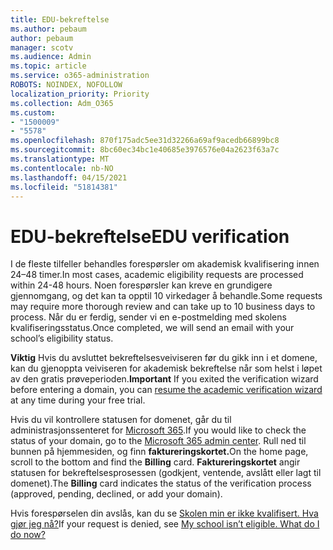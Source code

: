 ```yaml
---
title: EDU-bekreftelse
ms.author: pebaum
author: pebaum
manager: scotv
ms.audience: Admin
ms.topic: article
ms.service: o365-administration
ROBOTS: NOINDEX, NOFOLLOW
localization_priority: Priority
ms.collection: Adm_O365
ms.custom:
- "1500009"
- "5578"
ms.openlocfilehash: 870f175adc5ee31d32266a69af9acedb66899bc8
ms.sourcegitcommit: 8bc60ec34bc1e40685e3976576e04a2623f63a7c
ms.translationtype: MT
ms.contentlocale: nb-NO
ms.lasthandoff: 04/15/2021
ms.locfileid: "51814381"
---
```

# <a name="edu-verification"></a><span data-ttu-id="f38dc-102">EDU-bekreftelse</span><span class="sxs-lookup"><span data-stu-id="f38dc-102">EDU verification</span></span>

<span data-ttu-id="f38dc-103">I de fleste tilfeller behandles forespørsler om akademisk kvalifisering innen 24–48 timer.</span><span class="sxs-lookup"><span data-stu-id="f38dc-103">In most cases, academic eligibility requests are processed within 24-48 hours.</span></span> <span data-ttu-id="f38dc-104">Noen forespørsler kan kreve en grundigere gjennomgang, og det kan ta opptil 10 virkedager å behandle.</span><span class="sxs-lookup"><span data-stu-id="f38dc-104">Some requests may require more thorough review and can take up to 10 business days to process.</span></span> <span data-ttu-id="f38dc-105">Når du er ferdig, sender vi en e-postmelding med skolens kvalifiseringsstatus.</span><span class="sxs-lookup"><span data-stu-id="f38dc-105">Once completed, we will send an email with your school’s eligibility status.</span></span>

<span data-ttu-id="f38dc-106">**Viktig** Hvis du avsluttet bekreftelsesveiviseren [](https://go.microsoft.com/fwlink/p/?linkid=2135255) før du gikk inn i et domene, kan du gjenoppta veiviseren for akademisk bekreftelse når som helst i løpet av den gratis prøveperioden.</span><span class="sxs-lookup"><span data-stu-id="f38dc-106">**Important** If you exited the verification wizard before entering a domain, you can [resume the academic verification wizard](https://go.microsoft.com/fwlink/p/?linkid=2135255) at any time during your free trial.</span></span>

<span data-ttu-id="f38dc-107">Hvis du vil kontrollere statusen for domenet, går du til administrasjonssenteret for [Microsoft 365](https://go.microsoft.com/fwlink/p/?linkid=2024339).</span><span class="sxs-lookup"><span data-stu-id="f38dc-107">If you would like to check the status of your domain, go to the [Microsoft 365 admin center](https://go.microsoft.com/fwlink/p/?linkid=2024339).</span></span> <span data-ttu-id="f38dc-108">Rull ned til bunnen på hjemmesiden, og finn **faktureringskortet.**</span><span class="sxs-lookup"><span data-stu-id="f38dc-108">On the home page, scroll to the bottom and find the **Billing** card.</span></span> <span data-ttu-id="f38dc-109">**Faktureringskortet** angir statusen for bekreftelsesprosessen (godkjent, ventende, avslått eller lagt til domenet).</span><span class="sxs-lookup"><span data-stu-id="f38dc-109">The **Billing** card indicates the status of the verification process (approved, pending, declined, or add your domain).</span></span>

<span data-ttu-id="f38dc-110">Hvis forespørselen din avslås, kan du se [Skolen min er ikke kvalifisert. Hva gjør jeg nå?](https://docs.microsoft.com/microsoft-365/commerce/subscriptions/verify-academic-eligibility#my-school-isnt-eligible-what-do-i-do-now)</span><span class="sxs-lookup"><span data-stu-id="f38dc-110">If your request is denied, see [My school isn’t eligible. What do I do now?](https://docs.microsoft.com/microsoft-365/commerce/subscriptions/verify-academic-eligibility#my-school-isnt-eligible-what-do-i-do-now)</span></span>